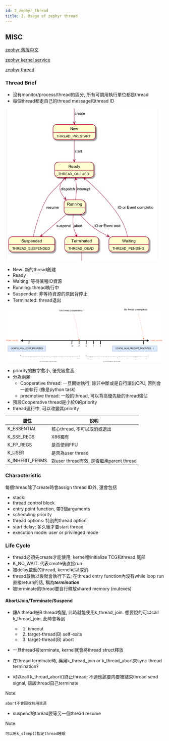 ```yaml
---
id: 2_zephyr_thread
title: 2. Usage of zephyr thread
---
```


## MISC

[zephyr 舊版中文](https://zephyr-doc.readthedocs.io/zh_CN/latest/index.html)

[zephyr kernel service](https://docs.zephyrproject.org/latest/reference/kernel/index.html?highlight=kernel#)

[zephyr thread ](https://l2h.site/2019/11/16/20191106-Zephyr-Thread/)


### Thread Brief


- 沒有monitor/process/thread的區分, 所有可調用執行單位都是thread
- 每個thread都走自己的thread message和thread ID

![platform](./image/2_zephyr_thread/thread_state.png)

- New: 新的thread創建
- Ready
- Waiting: 等待某種IO資源
- Running: thread執行中
- Suspended: 非等待資源的原因背停止
- Terminated: thread退出

![platform](./image/2_zephyr_thread/priorities.png)

- priority的數字愈小, 優先級愈高
- 分為兩類
    - Cooperative thread: 一旦開始執行, 除非中斷或是自行讓出CPU, 否則會一直執行 (像是python task)
    - preemptive thread: 一般的thread, 可以背高優先級的thread強佔
- 預設Cooperative thread是小於0的priority
- thread運行中, 可以改變其priority


| 屬性            | 說明                                     |
| --------------- | ---------------------------------------- |
| K_ESSENTIAL     | 核心thread, 不可以取消或退出             |
| K_SSE_REGS      | X86獨有                                  |
| K_FP_REGS       | 是否使用FPU                              |
| K_USER          | 是否為user thread                        |
| K_INHERIT_PERMS | 對user thread有效, 是否繼承parent thread |


### Characteristic

每個thread除了create時會assign thread ID外, 還會包括

- stack: 
- thread control block 
- entry point function, 帶3個arguments
- scheduling priority
- thread options: 特別的thread option
- start delay: 多久後才要start thread
- execution mode: user or privileged mode


### Life Cycle

- thread必須先create才能使用; kernel會initialize TCG和thread 尾部
- K_NO_WAIT: 代表create後直接run
- 被delay啟動的thread, kernel可以取消
- thread啟動以後就會執行下去; 在thread entry function內沒有while loop run直接return的話, 稱為***termination***
- 被terminate的thread要自行釋放shared memory (mutexes)

#### Abort/Join/Terminate/Suspend

- 讓A thread被B thread喚醒, 此時就能使用k_thread_join. 想要說的可以call k_thread_join, 此時會等到
    - 1. timeout
    - 2. target-thread(B) self-exits
    - 3. target-thread(B) abort

- 一旦thread被terminate, kernel就會將thread struct釋放
- 在thread terminate時, 藥用k_thread_join or k_thread_abort來sync thread termination?
- 可以call k_thread_abort()終止thread; 不過應該要向要被結束thread send signal, 讓該thread自己terminate

Note:

    abort不會回收共用資源

- suspend的thread要等另一個thread resume
  
Note:

    可以用k_sleep()指定thread睡眠



